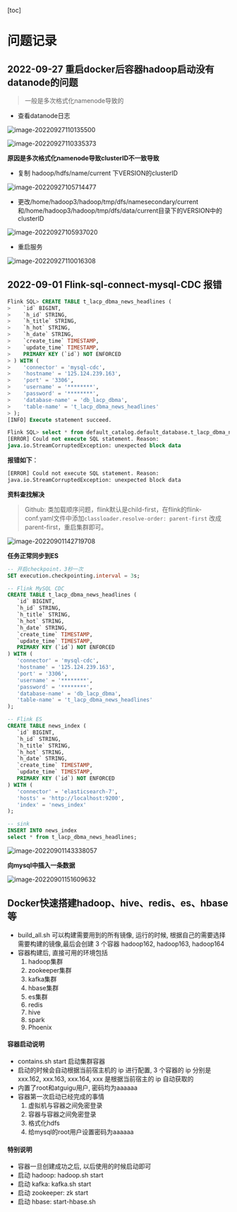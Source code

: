 [toc]

# 问题记录

## 2022-09-27 重启docker后容器hadoop启动没有datanode的问题

> 一般是多次格式化namenode导致的

- 查看datanode日志

![image-20220927110135500](问题记录.assets/image-20220927110135500.png)

![image-20220927110335373](问题记录.assets/image-20220927110335373.png)

**原因是多次格式化namenode导致clusterID不一致导致**

- 复制 hadoop/hdfs/name/current 下VERSION的clusterID

![image-20220927105714477](问题记录.assets/image-20220927105714477.png)

- 更改/home/hadoop3/hadoop/tmp/dfs/namesecondary/current和/home/hadoop3/hadoop/tmp/dfs/data/current目录下的VERSION中的clusterID

![image-20220927105937020](问题记录.assets/image-20220927105937020.png)

- 重启服务

![image-20220927110016308](问题记录.assets/image-20220927110016308.png)

## 2022-09-01 Flink-sql-connect-mysql-CDC 报错

```sql
Flink SQL> CREATE TABLE t_lacp_dbma_news_headlines (
>    `id` BIGINT,
>    `h_id` STRING,
>    `h_title` STRING,
>    `h_hot` STRING,
>    `h_date` STRING,
>    `create_time` TIMESTAMP,
>    `update_time` TIMESTAMP,
>    PRIMARY KEY (`id`) NOT ENFORCED
> ) WITH (
>    'connector' = 'mysql-cdc',
>    'hostname' = '125.124.239.163',
>    'port' = '3306',
>    'username' = '********',
>    'password' = '********',
>    'database-name' = 'db_lacp_dbma',
>    'table-name' = 't_lacp_dbma_news_headlines'
> );
[INFO] Execute statement succeed.

Flink SQL> select * from default_catalog.default_database.t_lacp_dbma_news_headlines limit 10;
[ERROR] Could not execute SQL statement. Reason:
java.io.StreamCorruptedException: unexpected block data
```

**报错如下**：

```txt
[ERROR] Could not execute SQL statement. Reason:
java.io.StreamCorruptedException: unexpected block data
```

**资料查找解决**

> Github: 类加载顺序问题，flink默认是child-first，在flink的flink-conf.yaml文件中添加`classloader.resolve-order: parent-first` 改成parent-first，重启集群即可。

![image-20220901142719708](问题记录.assets/image-20220901142719708.png)

**任务正常同步到ES**

```sql
-- 开启checkpoint，3秒一次
SET execution.checkpointing.interval = 3s;

-- Flink MySQL CDC 
CREATE TABLE t_lacp_dbma_news_headlines (
   `id` BIGINT,
   `h_id` STRING,
   `h_title` STRING,
   `h_hot` STRING,
   `h_date` STRING,
   `create_time` TIMESTAMP,
   `update_time` TIMESTAMP,
   PRIMARY KEY (`id`) NOT ENFORCED
) WITH (
   'connector' = 'mysql-cdc',
   'hostname' = '125.124.239.163',
   'port' = '3306',
   'username' = '********',
   'password' = '********',
   'database-name' = 'db_lacp_dbma',
   'table-name' = 't_lacp_dbma_news_headlines'
);

-- Flink ES
CREATE TABLE news_index (
   `id` BIGINT,
   `h_id` STRING,
   `h_title` STRING,
   `h_hot` STRING,
   `h_date` STRING,
   `create_time` TIMESTAMP,
   `update_time` TIMESTAMP,
   PRIMARY KEY (`id`) NOT ENFORCED
) WITH (
   'connector' = 'elasticsearch-7',
   'hosts' = 'http://localhost:9200',
   'index' = 'news_index'
);

-- sink
INSERT INTO news_index
select * from t_lacp_dbma_news_headlines;
```

![image-20220901143338057](问题记录.assets/image-20220901143338057.png)

**向mysql中插入一条数据**

![image-20220901151609632](问题记录.assets/image-20220901151609632.png)



## Docker快速搭建hadoop、hive、redis、es、hbase等

- build_all.sh 可以构建需要用到的所有镜像, 运行的时候, 根据自己的需要选择需要构建的镜像,最后会创建 3 个容器 hadoop162, hadoop163, hadoop164
- 容器构建后, 直接可用的环境包括
  1. hadoop集群
  2. zookeeper集群
  3. kafka集群
  4. hbase集群
  5. es集群
  6. redis
  7. hive
  8. spark
  9. Phoenix

#### 容器启动说明

- contains.sh start 启动集群容器
- 启动的时候会自动根据当前宿主机的 ip 进行配置, 3 个容器的 ip 分别是 xxx.162, xxx.163, xxx.164, xxx 是根据当前宿主的 ip 自动获取的
- 内置了root和atguigu用户, 密码均为aaaaaa
- 容器第一次启动已经完成的事情
  1. 虚拟机与容器之间免密登录
  2. 容器与容器之间免密登录
  3. 格式化hdfs
  4. 给mysql的root用户设置密码为aaaaaa

#### 特别说明

- 容器一旦创建成功之后, 以后使用的时候启动即可
- 启动 hadoop: hadoop.sh start
- 启动 kafka: kafka.sh start
- 启动 zookeeper: zk start
- 启动 hbase: start-hbase.sh
